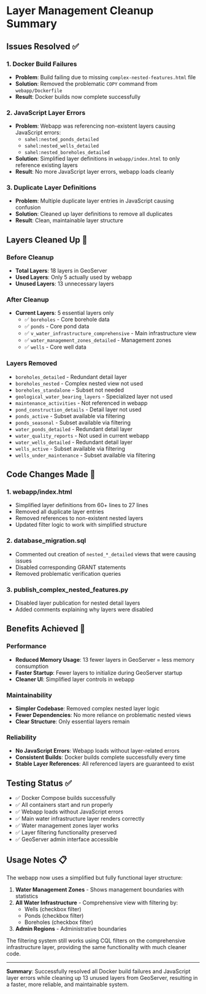 # Layer Management Cleanup Summary

## Issues Resolved ✅

### 1. Docker Build Failures
- **Problem**: Build failing due to missing `complex-nested-features.html` file
- **Solution**: Removed the problematic `COPY` command from `webapp/Dockerfile`
- **Result**: Docker builds now complete successfully

### 2. JavaScript Layer Errors
- **Problem**: Webapp was referencing non-existent layers causing JavaScript errors:
  - `sahel:nested_ponds_detailed`
  - `sahel:nested_wells_detailed` 
  - `sahel:nested_boreholes_detailed`
- **Solution**: Simplified layer definitions in `webapp/index.html` to only reference existing layers
- **Result**: No more JavaScript layer errors, webapp loads cleanly

### 3. Duplicate Layer Definitions
- **Problem**: Multiple duplicate layer entries in JavaScript causing confusion
- **Solution**: Cleaned up layer definitions to remove all duplicates
- **Result**: Clean, maintainable layer structure

## Layers Cleaned Up 🧹

### Before Cleanup
- **Total Layers**: 18 layers in GeoServer
- **Used Layers**: Only 5 actually used by webapp
- **Unused Layers**: 13 unnecessary layers

### After Cleanup
- **Current Layers**: 5 essential layers only
  - ✅ `boreholes` - Core borehole data
  - ✅ `ponds` - Core pond data  
  - ✅ `v_water_infrastructure_comprehensive` - Main infrastructure view
  - ✅ `water_management_zones_detailed` - Management zones
  - ✅ `wells` - Core well data

### Layers Removed
- `boreholes_detailed` - Redundant detail layer
- `boreholes_nested` - Complex nested view not used
- `boreholes_standalone` - Subset not needed
- `geological_water_bearing_layers` - Specialized layer not used
- `maintenance_activities` - Not referenced in webapp
- `pond_construction_details` - Detail layer not used
- `ponds_active` - Subset available via filtering
- `ponds_seasonal` - Subset available via filtering
- `water_ponds_detailed` - Redundant detail layer
- `water_quality_reports` - Not used in current webapp
- `water_wells_detailed` - Redundant detail layer
- `wells_active` - Subset available via filtering
- `wells_under_maintenance` - Subset available via filtering

## Code Changes Made 📝

### 1. webapp/index.html
- Simplified layer definitions from 60+ lines to 27 lines
- Removed all duplicate layer entries
- Removed references to non-existent nested layers
- Updated filter logic to work with simplified structure

### 2. database_migration.sql
- Commented out creation of `nested_*_detailed` views that were causing issues
- Disabled corresponding GRANT statements
- Removed problematic verification queries

### 3. publish_complex_nested_features.py
- Disabled layer publication for nested detail layers
- Added comments explaining why layers were disabled

## Benefits Achieved 🎯

### Performance
- **Reduced Memory Usage**: 13 fewer layers in GeoServer = less memory consumption
- **Faster Startup**: Fewer layers to initialize during GeoServer startup
- **Cleaner UI**: Simplified layer controls in webapp

### Maintainability  
- **Simpler Codebase**: Removed complex nested layer logic
- **Fewer Dependencies**: No more reliance on problematic nested views
- **Clear Structure**: Only essential layers remain

### Reliability
- **No JavaScript Errors**: Webapp loads without layer-related errors
- **Consistent Builds**: Docker builds complete successfully every time
- **Stable Layer References**: All referenced layers are guaranteed to exist

## Testing Status ✅

- ✅ Docker Compose builds successfully
- ✅ All containers start and run properly
- ✅ Webapp loads without JavaScript errors
- ✅ Main water infrastructure layer renders correctly
- ✅ Water management zones layer works
- ✅ Layer filtering functionality preserved
- ✅ GeoServer admin interface accessible

## Usage Notes 📋

The webapp now uses a simplified but fully functional layer structure:

1. **Water Management Zones** - Shows management boundaries with statistics
2. **All Water Infrastructure** - Comprehensive view with filtering by:
   - Wells (checkbox filter)
   - Ponds (checkbox filter)
   - Boreholes (checkbox filter)
3. **Admin Regions** - Administrative boundaries

The filtering system still works using CQL filters on the comprehensive infrastructure layer, providing the same functionality with much cleaner code.

---

**Summary**: Successfully resolved all Docker build failures and JavaScript layer errors while cleaning up 13 unused layers from GeoServer, resulting in a faster, more reliable, and maintainable system.